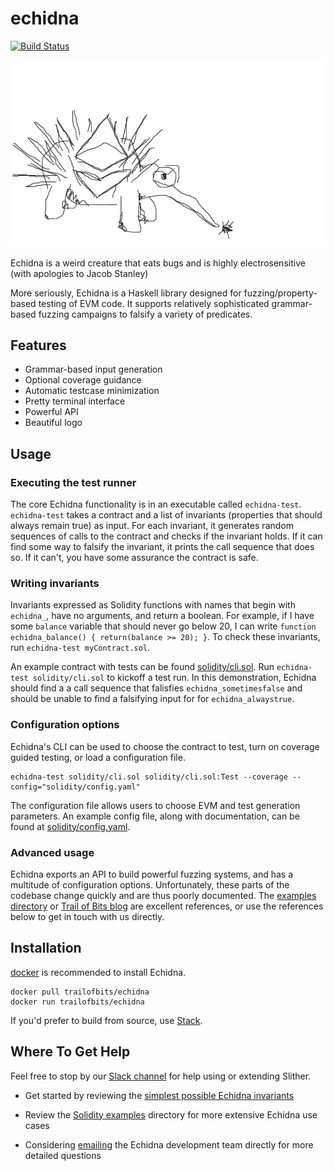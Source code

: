 # echidna

[![Build Status](https://travis-ci.org/trailofbits/echidna.svg?branch=master)](https://travis-ci.org/trailofbits/echidna)

![echidna logo](echidna.png)

Echidna is a weird creature that eats bugs and is highly electrosensitive (with apologies to Jacob Stanley)

More seriously, Echidna is a Haskell library designed for fuzzing/property-based testing of EVM code. It supports relatively sophisticated grammar-based fuzzing campaigns to falsify a variety of predicates.

## Features

* Grammar-based input generation
* Optional coverage guidance
* Automatic testcase minimization
* Pretty terminal interface
* Powerful API
* Beautiful logo

## Usage

### Executing the test runner

The core Echidna functionality is in an executable called `echidna-test`. `echidna-test` takes a contract and a list of invariants (properties that should always remain true) as input. For each invariant, it generates random sequences of calls to the contract and checks if the invariant holds. If it can find some way to falsify the invariant, it prints the call sequence that does so. If it can't, you have some assurance the contract is safe.

### Writing invariants

Invariants expressed as Solidity functions with names that begin with `echidna_`, have no arguments, and return a boolean. For example, if I have some `balance` variable that should never go below 20, I can write `function echidna_balance() { return(balance >= 20); }`. To check these invariants, run `echidna-test myContract.sol`.

An example contract with tests can be found [solidity/cli.sol](solidity/cli.sol). Run
`echidna-test solidity/cli.sol` to kickoff a test run. In this demonstration, Echidna should find a a call sequence that falisfies `echidna_sometimesfalse` and should be unable to find a falsifying input for for `echidna_alwaystrue`.

### Configuration options

Echidna's CLI can be used to choose the contract to test, turn on coverage guided testing, or load a configuration file.

```
echidna-test solidity/cli.sol solidity/cli.sol:Test --coverage --config="solidity/config.yaml"
```

The configuration file allows users to choose EVM and test generation parameters. An example config file, along with documentation, can be found at [solidity/config.yaml](solidity/config.yaml).

### Advanced usage

Echidna exports an API to build powerful fuzzing systems, and has a multitude of configuration options. Unfortunately, these parts of the codebase change quickly and are thus poorly documented. The [examples directory](examples) or [Trail of Bits blog](https://blog.trailofbits.com/2018/05/03/state-machine-testing-with-echidna/) are excellent references, or use the references below to get in touch with us directly.

## Installation

[docker](https://www.docker.com/) is recommended to install Echidna.

```
docker pull trailofbits/echidna
docker run trailofbits/echidna
```

If you'd prefer to build from source, use [Stack](https://docs.haskellstack.org/en/stable/README/).

## Where To Get Help

Feel free to stop by our [Slack channel](https://empirehacking.slack.com/messages/C7KKY517H/) for help using or extending Slither.

* Get started by reviewing the [simplest possible Echidna invariants](solidity/cli.sol)

* Review the [Solidity examples](solidity/examples) directory for more extensive Echidna use cases

* Considering [emailing](mailto:jp@trailofbits.com) the Echidna development team directly for more detailed questions
